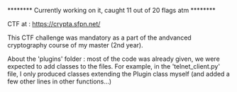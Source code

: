 ******** Currently working on it, caught 11 out of 20 flags atm ********

CTF at : https://crypta.sfpn.net/

This CTF challenge was mandatory as a part of the andvanced cryptography course of my master (2nd year).

About the 'plugins' folder : most of the code was already given, we were expected to add classes to the files. For example, in the 'telnet_client.py' file, I only produced classes extending the Plugin class myself (and added a few other lines in other functions...)
